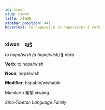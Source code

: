 ```yaml
---
id: xiwon
slug: xiwon
title: XİWON
sidebar_position: 441
hoverText: to hope/wish (a hope/wish) § Verb
---
```


### xiwon&emsp;<span kind="abugida">ɋɟʒ̃</span>

*to hope/wish (a hope/wish)* **§** Verb

**Verb**: to hope/wish

**Noun**: hope/wish

**Modifier**: hopable/wishable

Mandarin 希望 xīwàng 

*Sino-Tibetan Language Family*
